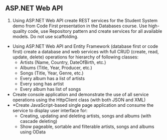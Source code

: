 ## ASP.NET Web API

1. Using ASP.NET Web API create REST services for the Student System demo from Code First presentation in the Databases course. Use high-quality code, use Repository pattern and create services for all available models. Do not use scaffolding.
* Using ASP.NET Web API and Entity Framework (database first or code first) create a database and web services with full CRUD (create, read, update, delete) operations for hierarchy of following classes:
    * Artists (Name, Country, DateOfBirth, etc.)
    * Albums (Title, Year, Producer, etc.)
    * Songs (Title, Year, Genre, etc.)
    * Every album has a list of artists
    * Every song has artist
    * Every album has list of songs
* Create console application and demonstrate the use of all service operations using the HttpClient class (with both JSON and XML)
* \*Create JavaScript-based single page application and consume the service to display user interface for:
    * Creating, updating and deleting artists, songs and albums (with cascade deleting)
    * Show pageable, sortable and filterable artists, songs and albums using OData